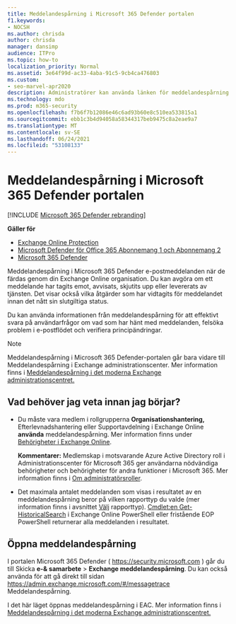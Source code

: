 ```yaml
---
title: Meddelandespårning i Microsoft 365 Defender portalen
f1.keywords:
- NOCSH
ms.author: chrisda
author: chrisda
manager: dansimp
audience: ITPro
ms.topic: how-to
localization_priority: Normal
ms.assetid: 3e64f99d-ac33-4aba-91c5-9cb4ca476803
ms.custom:
- seo-marvel-apr2020
description: Administratörer kan använda länken för meddelandespårning i e Microsoft 365 Defender portalen för att ta reda på vad som har hänt med meddelandena.
ms.technology: mdo
ms.prod: m365-security
ms.openlocfilehash: f7b6f7b12086e46c6ad93b60e8c510ea533815a1
ms.sourcegitcommit: ebb1c3b4d94058a58344317beb9475c8a2eae9a7
ms.translationtype: MT
ms.contentlocale: sv-SE
ms.lasthandoff: 06/24/2021
ms.locfileid: "53108133"
---
```

# <a name="message-trace-in-the-microsoft-365-defender-portal"></a>Meddelandespårning i Microsoft 365 Defender portalen

[!INCLUDE [Microsoft 365 Defender rebranding](../includes/microsoft-defender-for-office.md)]

**Gäller för**
- [Exchange Online Protection](exchange-online-protection-overview.md)
- [Microsoft Defender för Office 365 Abonnemang 1 och Abonnemang 2](defender-for-office-365.md)
- [Microsoft 365 Defender](../defender/microsoft-365-defender.md)

Meddelandespårning i Microsoft 365 Defender e-postmeddelanden när de färdas genom din Exchange Online organisation. Du kan avgöra om ett meddelande har tagits emot, avvisats, skjutits upp eller levererats av tjänsten. Det visar också vilka åtgärder som har vidtagits för meddelandet innan det nått sin slutgiltiga status.

Du kan använda informationen från meddelandespårning för att effektivt svara på användarfrågor om vad som har hänt med meddelanden, felsöka problem i e-postflödet och verifiera principändringar.

> [!NOTE]
> Meddelandespårning i Microsoft 365 Defender-portalen går bara vidare till Meddelandespårning i Exchange administrationscenter. Mer information finns i [Meddelandespårning i det moderna Exchange administrationscentret.](/exchange/monitoring/trace-an-email-message/message-trace-modern-eac)

## <a name="what-do-you-need-to-know-before-you-begin"></a>Vad behöver jag veta innan jag börjar?

- Du måste vara medlem i rollgrupperna **Organisationshantering,** Efterlevnadshantering eller Supportavdelning i Exchange Online **använda** meddelandespårning.   Mer information finns under [Behörigheter i Exchange Online](/exchange/permissions-exo/permissions-exo).

  **Kommentarer:** Medlemskap i motsvarande Azure Active Directory roll i Administrationscenter för Microsoft 365 ger användarna  nödvändiga behörigheter och behörigheter för andra funktioner i Microsoft 365. Mer information finns i [Om administratörsroller](../../admin/add-users/about-admin-roles.md).

- Det maximala antalet meddelanden som visas i resultatet av en meddelandespårning beror på vilken rapporttyp du valde (mer information finns i avsnittet [Välj](/exchange/monitoring/trace-an-email-message/message-trace-modern-eac#choose-report-type) rapporttyp). [Cmdlet:en Get-HistoricalSearch](/powershell/module/exchange/get-historicalsearch) i Exchange Online PowerShell eller fristående EOP PowerShell returnerar alla meddelanden i resultatet.

## <a name="open-message-trace"></a>Öppna meddelandespårning

I portalen Microsoft 365 Defender ( <https://security.microsoft.com> ) går du till Skicka **e-& samarbete** \> **Exchange meddelandespårning**. Du kan också använda för att gå direkt till sidan <https://admin.exchange.microsoft.com/#/messagetrace> Meddelandespårning.

I det här läget öppnas meddelandespårning i EAC. Mer information finns i [Meddelandespårning i det moderna Exchange administrationscentret.](/exchange/monitoring/trace-an-email-message/message-trace-modern-eac)

